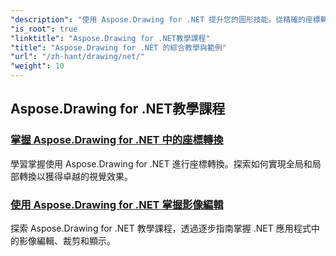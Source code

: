 ```yaml
---
"description": "使用 Aspose.Drawing for .NET 提升您的圖形技能。從精確的座標轉換到動態文字和字體，我們的教程釋放了圖形的全部潛力。"
"is_root": true
"linktitle": "Aspose.Drawing for .NET教學課程"
"title": "Aspose.Drawing for .NET 的綜合教學與範例"
"url": "/zh-hant/drawing/net/"
"weight": 10
---
```


## Aspose.Drawing for .NET教學課程
### [掌握 Aspose.Drawing for .NET 中的座標轉換](./transformations/)
學習掌握使用 Aspose.Drawing for .NET 進行座標轉換。探索如何實現全局和局部轉換以獲得卓越的視覺效果。
### [使用 Aspose.Drawing for .NET 掌握影像編輯](./master-image-editing/)
探索 Aspose.Drawing for .NET 教學課程，透過逐步指南掌握 .NET 應用程式中的影像編輯、裁剪和顯示。